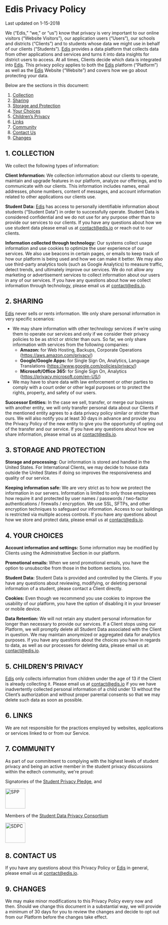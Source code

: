 # Edis Privacy Policy
Last updated on 1-15-2018

We (“Edis,” “we,” or “us”) know that privacy is very important to our online visitors (“Website Visitors”), our application users (“Users”), our schools and districts (“Clients”) and to students whose data we might use in behalf of our clients (“Students”). [Edis](http://edis.io) provides a data platform that collects data from other applications and services and turns it into data insights for district users to access. At all times, Clients decide which data is integrated into [Edis](http://edis.io). This privacy policy applies to both the [Edis](http://edis.io) platform (“Platform”) as well as the [Edis](http://edis.io) Website (“Website”) and covers how we go about protecting your data.

Below are the sections in this document:
1.	[Collection](#collection)
2.	[Sharing](#sharing)
3.	[Storage and Protection](#storage)
4.	[Your Choices](#choices)
5.	[Children’s Privacy](#children)
6.	[Links](#links)
7. [Community](#community)
8.	[Contact Us](#contact)
9.	[Changes](#changes)

## 1. COLLECTION <a name="collection"></a>
We collect the following types of information:

**Client Information:** We collection information about our clients to operate, maintain and upgrade features in our platform, analyze our offerings, and to communicate with our clients. This information includes names, email addresses, phone numbers, content of messages, and account information related to other applications our clients use.

**Student Data:** [Edis](http://edis.io) has access to personally identifiable information about students (“Student Data”) in order to successfully operate. Student Data is considered confidential and we do not use for any purpose other than to provide our services to our clients. If you have any questions about how we use student data please email us at [contact@edis.io](mailto:contact@edis.io) or reach out to our clients.

**Information collected through technology:** Our systems collect usage information and use cookies to optimize the user experience of our services. We also use beacons in certain pages, or emails to keep track of how our platform is being used and how we can make it better. We may also use third-party analytics tools (such as Google Analytics) to measure traffic, detect trends, and ultimately improve our services. We do not allow any marketing or advertisement services to collect information about our users in any of our services. 
If you have any questions about how we collect information through technology, please email us at [contact@edis.io](mailto:contact@edis.io).

## 2. SHARING <a name="sharing"></a>
[Edis](http://edis.io) never sells or rents information. We only share personal information in very specific scenarios:

- We may share information with other technology services if we’re using them to operate our services and only if we consider their privacy policies to be as strict or stricter than ours. So far, we only share information with services from the following companies:
  * **Amazon:** for Web Hosting, Backups, Corporate Operations (https://aws.amazon.com/privacy/)
  * **Google/Google Apps:** for Single Sign On, Analytics, Language Translations (https://www.google.com/policies/privacy/)
  * **Microsoft/Office 365:** for Single Sign On, Analytics (https://privacy.microsoft.com/en-US/)
-	We may have to share data with law enforcement or other parties to comply with a court order or other legal purposes or to protect the rights, property, and safety of our users.

**Successor Entities:** In the case we sell, transfer, or merge our business with another entity, we will only transfer personal data about our Clients if the mentioned entity agrees to a data privacy policy similar or stricter than ours. We will also notify you at least 30 days in advance and provide you the Privacy Policy of the new entity to give you the opportunity of opting out of the transfer and our service.
If you have any questions about how we share information, please email us at [contact@edis.io](mailto:contact@edis.io).

## 3. STORAGE AND PROTECTION <a name="storage"></a>

**Storage and processing:** Our information is stored and handled in the United States. For International Clients, we may decide to house data outside the United States if doing so improves the responsiveness and quality of our service.

**Keeping information safe:** We are very strict as to how we protect the information in our servers. Information is limited to only those employees how require it and protected by user names / passwords / two-factor authentications / firewalls / encryption. We use SSL, SFTPs, and other encryption techniques to safeguard our information. Access to our buildings is restricted via multiple access controls.
If you have any questions about how we store and protect data, please email us at [contact@edis.io](mailto:contact@edis.io).

## 4. YOUR CHOICES <a name="choices"></a>

**Account information and settings:**  Some information may be modified by Clients using the Administrative Section in our platform. 

**Promotional emails:** When we send promotional emails, you have the option to unsubscribe from those in the bottom sections too.

**Student Data:** Student Data is provided and controlled by the Clients. If you have any questions about reviewing, modifying, or deleting personal information of a student, please contact a Client directly.

**Cookies:** Even though we recommend you use cookies to improve the usability of our platform, you have the option of disabling it in your browser or mobile device.

**Data Retention:** We will not retain any student personal information for longer than necessary to provide our services. If a Client stops using our Platform, we will promptly delete all Student Data associated with the Client in question. We may maintain anonymized or aggregated data for analytics purposes.
If you have any questions about the choices you have in regards to data, as well as our processes for deleting data, please email us at: [contact@edis.io](mailto:contact@edis.io).

## 5. CHILDREN’S PRIVACY <a name="children"></a>
[Edis](http://edis.io) only collects information from children under the age of 13 if the Client is already collecting it. 
Please email us at [contact@edis.io](mailto:contact@edis.io) if you we have inadvertently collected personal information of a child under 13 without the Client’s authorization and without proper parental consents so that we may delete such data as soon as possible.

## 6. LINKS <a name="links"></a>
We are not responsible for the practices employed by websites, applications or services linked to or from our Service.

## 7. COMMUNITY <a name="community"></a>
As part of our commitment to complying with the highest levels of student privacy and being an active member in the student privacy discussions within the edtech community, we're proud:

Signatories of the [Student Privacy Pledge](https://studentprivacypledge.org/), and

<img src="https://edisio.github.io/docs/assets/img/privacy_pledge_logo.png" alt="SPP" style="height: 64px;"/>

Members of the [Student Data Privacy Consortium](https://privacy.a4l.org/)

<img src="https://edisio.github.io/docs/assets/img/sdpc_logo_web.png" alt="SDPC" style="height:64px;"/>

## 8. CONTACT US <a name="contact"></a>
If you have any questions about this Privacy Policy or [Edis](http://edis.io) in general, please email us at [contact@edis.io](mailto:contact@edis.io).

## 9. CHANGES <a name="changes"></a>
We may make minor modifications to this Privacy Policy every now and then. Should we change this document in a substantial way, we will provide a minimum of 30 days for you to review the changes and decide to opt out from our Platform before the changes take effect.
